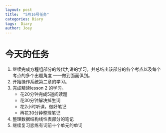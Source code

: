 ```yaml
---
layout: post
title:  "5月16号任务"
categories: Diary
tags:  Diary
author: Joey
---
```


# 今天的任务

1. 继续完成方程组部分的线代九讲的学习，并总结出该部分的各个考点以及每个考点的多个出题角度      ——做到面面俱到。
2. 开始操作系统第二章的学习。
3. 完成精读lesson 2 的学习。
   * 花20分钟完成5道阅读题
   * 花30分钟解决掉生词
   * 花2小时听课，做好笔记
   * 再花30分钟整理笔记
4. 整理数据结构线性表部分的笔记
5. 继续复习恋练有词前十个单元的单词